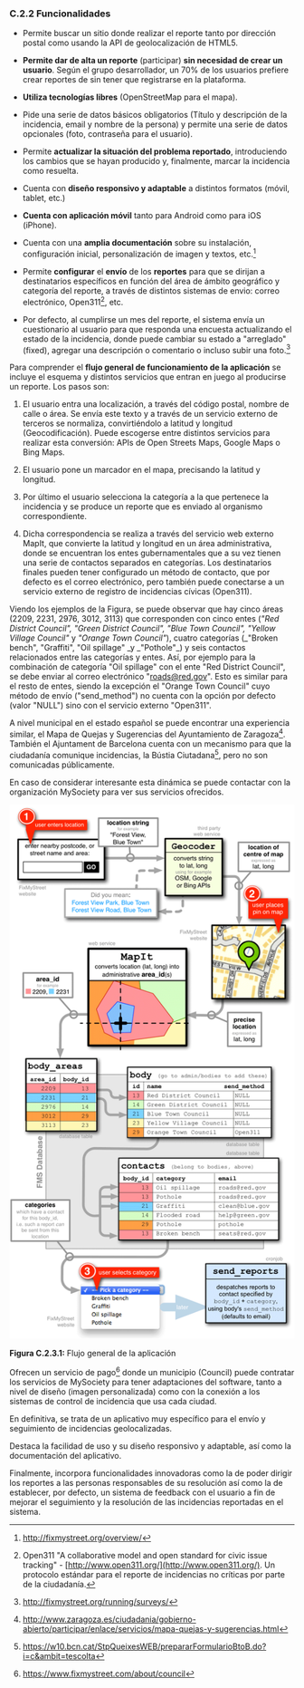### C.2.2 Funcionalidades

* Permite buscar un sitio donde realizar el reporte tanto por dirección postal como usando la API de geolocalización de HTML5.

* **Permite dar de alta un reporte** \(participar\) **sin necesidad de crear un usuario**. Según el grupo desarrollador, un 70% de los usuarios prefiere crear reportes de sin tener que registrarse en la plataforma.

* **Utiliza tecnologías libres** \(OpenStreetMap para el mapa\).

* Pide una serie de datos básicos obligatorios \(Título y descripción de la incidencia, email y nombre de la persona\) y permite una serie de datos opcionales \(foto, contraseña para el usuario\).

* Permite **actualizar la situación del problema reportado**, introduciendo los cambios que se hayan producido y, finalmente, marcar la incidencia como resuelta.

* Cuenta con **diseño responsivo y adaptable** a distintos formatos \(móvil, tablet, etc.\)

* **Cuenta con aplicación móvil** tanto para Android como para iOS \(iPhone\).

* Cuenta con una **amplia documentación** sobre su instalación, configuración inicial, personalización de imagen y textos, etc.[^1]

* Permite **configurar** el **envío** de los **reportes** para que se dirijan a destinatarios específicos en función del área de ámbito geográfico y categoría del reporte, a través de distintos sistemas de envio: correo electrónico, Open311[^2], etc.

* Por defecto, al cumplirse un mes del reporte, el sistema envía un cuestionario al usuario para que responda una encuesta actualizando el estado de la incidencia, donde puede cambiar su estado a "arreglado" \(fixed\), agregar una descripción o comentario o incluso subir una foto.[^3]

Para comprender el **flujo general de funcionamiento de la aplicación** se incluye el esquema y distintos servicios que entran en juego al producirse un reporte. Los pasos son:

1. El usuario entra una localización, a través del código postal, nombre de calle o área. Se envía este texto y a través de un servicio externo de terceros se normaliza, convirtiéndolo a latitud y longitud \(Geocodificación\). Puede escogerse entre distintos servicios para realizar esta conversión: APIs de Open Streets Maps, Google Maps o Bing Maps.

2. El usuario pone un marcador en el mapa, precisando la latitud y longitud.

3. Por último el usuario selecciona la categoría a la que pertenece la incidencia y se produce un reporte que es enviado al organismo correspondiente.

4. Dicha correspondencia se realiza a través del servicio web externo MapIt, que convierte la latitud y longitud en un área administrativa, donde se encuentran los entes gubernamentales que a su vez tienen una serie de contactos separados en categorías. Los destinatarios finales pueden tener configurado un método de contacto, que por defecto es el correo electrónico, pero también puede conectarse a un servicio externo de registro de incidencias cívicas \(Open311\).

Viendo los ejemplos de la Figura, se puede observar que hay cinco áreas \(2209, 2231, 2976, 3012, 3113\) que corresponden con cinco entes \(_"Red District Council", "Green District Council", "Blue Town Council", "Yellow Village Council"_ y _"Orange Town Council"_\), cuatro categorías \(_"Broken bench", "Graffiti", "Oil spillage" \_y _"Pothole"\_\) y seis contactos relacionados entre las categorías y entes. Así, por ejemplo para la combinación de categoría "Oil spillage" con el ente "Red District Council", se debe enviar al correo electrónico "roads@red.gov". Esto es similar para el resto de entes, siendo la excepción el "Orange Town Council" cuyo método de envío \("send\_method"\) no cuenta con la opción por defecto \(valor "NULL"\) sino con el servicio externo "Open311".

A nivel municipal en el estado español se puede encontrar una experiencia similar, el Mapa de Quejas y Sugerencias del Ayuntamiento de Zaragoza[^4]. También el Ajuntament de Barcelona cuenta con un mecanismo para que la ciudadanía comunique incidencias, la Bústia Ciutadana[^5], pero no son comunicadas públicamente.

En caso de considerar interesante esta dinámica se puede contactar con la organización MySociety para ver sus servicios ofrecidos.

![](/assets/import2.png)

**Figura C.2.3.1:** Flujo general de la aplicación

Ofrecen un servicio de pago[^6] donde un municipio \(Council\) puede contratar los servicios de MySociety para tener adaptaciones del software, tanto a nivel de diseño \(imagen personalizada\) como con la conexión a los sistemas de control de incidencia que usa cada ciudad.

En definitiva, se trata de un aplicativo muy específico para el envío y seguimiento de incidencias geolocalizadas.

Destaca la facilidad de uso y su diseño responsivo y adaptable, así como la documentación del aplicativo.

Finalmente, incorpora funcionalidades innovadoras como la de poder dirigir los reportes a las personas responsables de su resolución así como la de establecer, por defecto, un sistema de feedback con el usuario a fin de mejorar el seguimiento y la resolución de las incidencias reportadas en el sistema.


[^1]: http://fixmystreet.org/overview/

[^2]: Open311 "A collaborative model and open standard for civic issue tracking" - [http://www.open311.org/](http://www.open311.org/). Un protocolo estándar para el reporte de incidencias no críticas por parte de la ciudadanía.

[^3]: http://fixmystreet.org/running/surveys/

[^4]: http://www.zaragoza.es/ciudadania/gobierno-abierto/participar/enlace/servicios/mapa-quejas-y-sugerencias.html

[^5]: https://w10.bcn.cat/StpQueixesWEB/prepararFormularioBtoB.do?i=c&ambit=tescolta

[^6]: https://www.fixmystreet.com/about/council